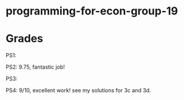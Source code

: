 # programming-for-econ-group-19

# Grades

PS1:

PS2: 9.75, fantastic job!

PS3:

PS4: 9/10, excellent work! see my solutions for 3c and 3d.
